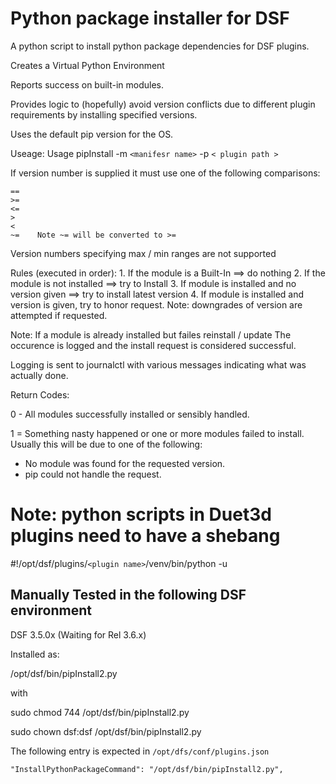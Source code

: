 # Python package installer for DSF

A python script to install python package dependencies for DSF plugins.

Creates a Virtual Python Environment

Reports success on built-in modules.

Provides logic to (hopefully) avoid version conflicts due to different plugin requirements by installing specified versions.

Uses the default pip version for the OS.

Useage:
Usage pipInstall -m `<manifesr name>` -p `< plugin path >`

If version number is supplied it must use one of the following comparisons:
```
==
>=
<=
>
<
~=    Note ~= will be converted to >=
```

Version numbers specifying max / min ranges are not supported

Rules (executed in order):
        1. If the module is a Built-In ==> do nothing
        2. If the module is not installed ==> try to Install
        3. If module is installed and no version given ==> try to install latest version
        4. If module is installed and version is given, try to honor request.
           Note: downgrades of version are attempted if requested.

Note: If a module is already installed but failes reinstall / update
      The occurence is logged and the install request is considered successful.

Logging is sent to journalctl with various messages indicating what was actually done.

Return Codes:

0 - All modules successfully installed or sensibly handled.

1 = Something nasty happened or one or more modules failed to install.
Usually this will be due to one of the following:
- No module was found for the requested version.
- pip could not handle the request.

#  Note: python scripts in Duet3d plugins need to have a shebang
 
#!/opt/dsf/plugins/`<plugin name>`/venv/bin/python -u  

## Manually Tested in the following DSF environment
DSF 3.5.0x (Waiting for Rel 3.6.x)

Installed as:

/opt/dsf/bin/pipInstall2.py

with

sudo chmod 744 /opt/dsf/bin/pipInstall2.py

sudo chown dsf:dsf /opt/dsf/bin/pipInstall2.py

The following entry is expected in `/opt/dfs/conf/plugins.json`

  ```
  "InstallPythonPackageCommand": "/opt/dsf/bin/pipInstall2.py",
  ```
